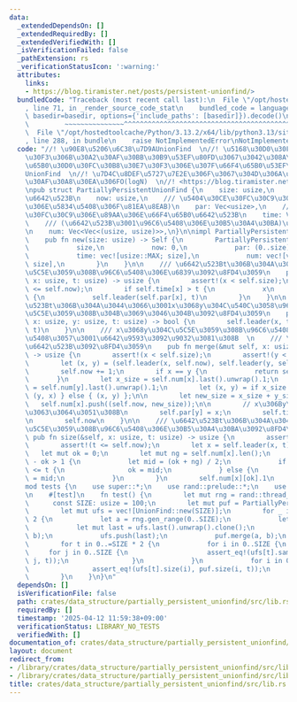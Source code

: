 ```yaml
---
data:
  _extendedDependsOn: []
  _extendedRequiredBy: []
  _extendedVerifiedWith: []
  _isVerificationFailed: false
  _pathExtension: rs
  _verificationStatusIcon: ':warning:'
  attributes:
    links:
    - https://blog.tiramister.net/posts/persistent-unionfind/>
  bundledCode: "Traceback (most recent call last):\n  File \"/opt/hostedtoolcache/Python/3.13.2/x64/lib/python3.13/site-packages/onlinejudge_verify/documentation/build.py\"\
    , line 71, in _render_source_code_stat\n    bundled_code = language.bundle(stat.path,\
    \ basedir=basedir, options={'include_paths': [basedir]}).decode()\n          \
    \         ~~~~~~~~~~~~~~~^^^^^^^^^^^^^^^^^^^^^^^^^^^^^^^^^^^^^^^^^^^^^^^^^^^^^^^^^^^^^^^^^^\n\
    \  File \"/opt/hostedtoolcache/Python/3.13.2/x64/lib/python3.13/site-packages/onlinejudge_verify/languages/rust.py\"\
    , line 288, in bundle\n    raise NotImplementedError\nNotImplementedError\n"
  code: "//! \u90E8\u5206\u6C38\u7D9AUnionFind  \n//! \u5168\u30D0\u30FC\u30B8\u30E7\
    \u30F3\u306B\u30A2\u30AF\u30BB\u30B9\u53EF\u80FD\u3067\u3042\u308A\u3001\u6700\
    \u65B0\u30D0\u30FC\u30B8\u30E7\u30F3\u306E\u307F\u66F4\u65B0\u53EF\u80FD\u306A\
    UnionFind  \n//! \u7D4C\u8DEF\u5727\u7E2E\u306F\u3067\u304D\u306A\u3044\u306E\u3067\
    \u30AF\u30A8\u30EA\u306FO(logN)  \n//! <https://blog.tiramister.net/posts/persistent-unionfind/>\n\
    \npub struct PartiallyPersistentUnionFind {\n    size: usize,\n    /// \u73FE\u5728\
    \u6642\u523B\n    now: usize,\n    /// \u5404\u30CE\u30FC\u30C9\u306E\u89AA(\u6839\
    \u306E\u5834\u5408\u306F\u81EA\u8EAB)\n    par: Vec<usize>,\n    /// \u5404\u30CE\
    \u30FC\u30C9\u306E\u89AA\u306E\u66F4\u65B0\u6642\u523B\n    time: Vec<usize>,\n\
    \    /// (\u6642\u523B\u3001\u96C6\u5408\u306E\u30B5\u30A4\u30BA)\u306E\u8A18\u9332\
    \n    num: Vec<Vec<(usize, usize)>>,\n}\n\nimpl PartiallyPersistentUnionFind {\n\
    \    pub fn new(size: usize) -> Self {\n        PartiallyPersistentUnionFind {\n\
    \            size,\n            now: 0,\n            par: (0..size).collect(),\n\
    \            time: vec![usize::MAX; size],\n            num: vec![vec![(0, 1)];\
    \ size],\n        }\n    }\n\n    /// \u6642\u523Bt\u306B\u304A\u3044\u3066x\u306E\
    \u5C5E\u3059\u308B\u96C6\u5408\u306E\u6839\u3092\u8FD4\u3059\n    pub fn leader(&self,\
    \ x: usize, t: usize) -> usize {\n        assert!(x < self.size);\n        assert!(t\
    \ <= self.now);\n        if self.time[x] > t {\n            x\n        } else\
    \ {\n            self.leader(self.par[x], t)\n        }\n    }\n\n    /// \u6642\
    \u523Bt\u306B\u304A\u3044\u3066\u3001x\u3068y\u304C\u540C\u3058\u96C6\u5408\u306B\
    \u5C5E\u3059\u308B\u304B\u3069\u3046\u304B\u3092\u8FD4\u3059\n    pub fn same(&self,\
    \ x: usize, y: usize, t: usize) -> bool {\n        self.leader(x, t) == self.leader(y,\
    \ t)\n    }\n\n    /// x\u3068y\u304C\u5C5E\u3059\u308B\u96C6\u5408\u3092\u4F75\
    \u5408\u3057\u3001\u6642\u9593\u3092\u9032\u3081\u308B  \n    /// \u6700\u65B0\
    \u6642\u523B\u3092\u8FD4\u3059\n    pub fn merge(&mut self, x: usize, y: usize)\
    \ -> usize {\n        assert!(x < self.size);\n        assert!(y < self.size);\n\
    \        let (x, y) = (self.leader(x, self.now), self.leader(y, self.now));\n\
    \        self.now += 1;\n        if x == y {\n            return self.now;\n \
    \       }\n        let x_size = self.num[x].last().unwrap().1;\n        let y_size\
    \ = self.num[y].last().unwrap().1;\n        let (x, y) = if x_size < y_size {\
    \ (y, x) } else { (x, y) };\n\n        let new_size = x_size + y_size;\n     \
    \   self.num[x].push((self.now, new_size));\n\n        // x\u306By\u3092\u304F\
    \u3063\u3064\u3051\u308B\n        self.par[y] = x;\n        self.time[y] = self.now;\n\
    \n        self.now\n    }\n\n    /// \u6642\u523Bt\u306B\u304A\u3044\u3066x\u306E\
    \u5C5E\u3059\u308B\u96C6\u5408\u306E\u30B5\u30A4\u30BA\u3092\u8FD4\u3059\n   \
    \ pub fn size(&self, x: usize, t: usize) -> usize {\n        assert!(x < self.size);\n\
    \        assert!(t <= self.now);\n        let x = self.leader(x, t);\n\n     \
    \   let mut ok = 0;\n        let mut ng = self.num[x].len();\n        while ng\
    \ - ok > 1 {\n            let mid = (ok + ng) / 2;\n            if self.num[x][mid].0\
    \ <= t {\n                ok = mid;\n            } else {\n                ng\
    \ = mid;\n            }\n        }\n        self.num[x][ok].1\n    }\n}\n\n#[cfg(test)]\n\
    mod tests {\n    use super::*;\n    use rand::prelude::*;\n    use unionfind::UnionFind;\n\
    \n    #[test]\n    fn test() {\n        let mut rng = rand::thread_rng();\n  \
    \      const SIZE: usize = 100;\n        let mut puf = PartiallyPersistentUnionFind::new(SIZE);\n\
    \        let mut ufs = vec![UnionFind::new(SIZE)];\n        for _ in 0..SIZE *\
    \ 2 {\n            let a = rng.gen_range(0..SIZE);\n            let b = rng.gen_range(0..SIZE);\n\
    \            let mut last = ufs.last().unwrap().clone();\n            last.merge(a,\
    \ b);\n            ufs.push(last);\n            puf.merge(a, b);\n        }\n\
    \        for t in 0..=SIZE * 2 {\n            for i in 0..SIZE {\n           \
    \     for j in 0..SIZE {\n                    assert_eq!(ufs[t].same(i, j), puf.same(i,\
    \ j, t));\n                }\n            }\n            for i in 0..SIZE {\n\
    \                assert_eq!(ufs[t].size(i), puf.size(i, t));\n            }\n\
    \        }\n    }\n}\n"
  dependsOn: []
  isVerificationFile: false
  path: crates/data_structure/partially_persistent_unionfind/src/lib.rs
  requiredBy: []
  timestamp: '2025-04-12 11:59:38+09:00'
  verificationStatus: LIBRARY_NO_TESTS
  verifiedWith: []
documentation_of: crates/data_structure/partially_persistent_unionfind/src/lib.rs
layout: document
redirect_from:
- /library/crates/data_structure/partially_persistent_unionfind/src/lib.rs
- /library/crates/data_structure/partially_persistent_unionfind/src/lib.rs.html
title: crates/data_structure/partially_persistent_unionfind/src/lib.rs
---
```

